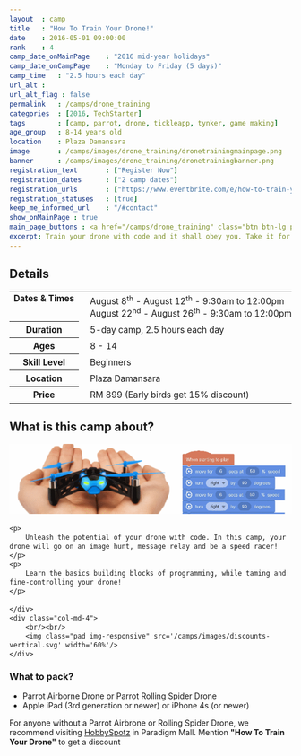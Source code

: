 ```yaml
---
layout	: camp
title 	: "How To Train Your Drone!"
date  	: 2016-05-01 09:00:00
rank    : 4
camp_date_onMainPage 	: "2016 mid-year holidays"
camp_date_onCampPage 	: "Monday to Friday (5 days)"
camp_time	: "2.5 hours each day"
url_alt : 
url_alt_flag : false
permalink   : /camps/drone_training
categories  : [2016, TechStarter]
tags    	: [camp, parrot, drone, tickleapp, tynker, game making]
age_group 	: 8-14 years old
location	: Plaza Damansara
image		: /camps/images/drone_training/dronetrainingmainpage.png
banner		: /camps/images/drone_training/dronetrainingbanner.png
registration_text       : ["Register Now"]
registration_dates	    : ["2 camp dates"]
registration_urls	    : ["https://www.eventbrite.com/e/how-to-train-your-drone-tickets-25113614497"]
registration_statuses	: [true]
keep_me_informed_url	: "/#contact"
show_onMainPage : true
main_page_buttons : <a href="/camps/drone_training" class="btn btn-lg pad-c btn-primary-pale">5-day Camp</a>
excerpt: Train your drone with code and it shall obey you. Take it for a spin in our fun 5-day camp and have lift-off!
---
```


<div class="row">
    <div class="col-md-8">

<h2>Details</h2>
<table style="white-space: nowrap; font-size:110%">
    <col width="13%">
    <col width="3%">
    <col width="84%">
	<tr>
		<th style="vertical-align: top;">Dates & Times</th>
        <td/>
		<td style='padding:5px 10px 5px 5px'>
            August 8<sup>th</sup> - August 12<sup>th</sup> - 9:30am to 12:00pm<br>
            August 22<sup>nd</sup> - August 26<sup>th</sup> - 9:30am to 12:00pm
        </td>
	</tr>
    <tr>
		<th>Duration</th>
        <td/>
		<td style='padding:5px 10px 5px 5px'>5-day camp, 2.5 hours each day</td>
	</tr>
	<tr>
		<th>Ages</th>
        <td/>
		<td style='padding:5px 10px 5px 5px'>8 - 14</td>
	</tr>	
	<tr>
		<th>Skill Level</th>
        <td/>
		<td style='padding:5px 10px 5px 5px'>Beginners</td>
	</tr>
    <tr>
		<th>Location</th>
        <td/>
		<td style='padding:5px 10px 5px 5px'>Plaza Damansara</td>
	</tr>
    <tr>
		<th>Price</th>
        <td/>
		<td style='padding:5px 10px 5px 5px'>RM 899 (Early birds get 15% discount)</td>
	</tr>
</table>

<h2>What is this camp about?</h2>
    <img class="pad img-responsive" src='/camps/images/drone_training/handwithspider.png' />
    
    <p>
        Unleash the potential of your drone with code. In this camp, your drone will go on an image hunt, message relay and be a speed racer! 
    </p>
    <p>
        Learn the basics building blocks of programming, while taming and fine-controlling your drone!
    </p>
    
    </div>
    <div class="col-md-4">
        <br/><br/>
        <img class="pad img-responsive" src='/camps/images/discounts-vertical.svg' width='60%'/>
    </div>
</div>

<h3>What to pack?</h3>
<ul>
<li>Parrot Airborne Drone or Parrot Rolling Spider Drone </li>
<li>Apple iPad (3rd generation or newer) or iPhone 4s (or newer) </li>
</ul>

For anyone without a Parrot Airbrone or Rolling Spider Drone, we recommend visiting <a href="http://www.hobbysportz.com/Parrot%20MiniDrone">HobbySpotz</a> in Paradigm Mall. Mention <b>"How To Train Your Drone"</b> to get a discount

